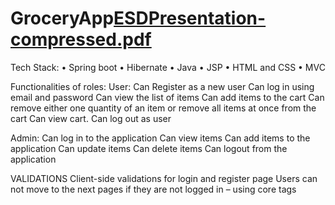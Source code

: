 # GroceryApp[ESDPresentation-compressed.pdf](https://github.com/NPriyaK/GroceryApp/files/10734659/ESDPresentation-compressed.pdf)

Tech Stack:
• Spring boot
• Hibernate
• Java
• JSP
• HTML and CSS
• MVC

Functionalities of roles:
User:
Can Register as a new user
Can log in using email and password
Can view the list of items
Can add items to the cart
Can remove either one quantity of an item or remove
all items at once from the cart
Can view cart.
Can log out as user

Admin:
Can log in to the application
Can view items
Can add items to the
application Can update items
Can delete items
Can logout from the
application

VALIDATIONS
Client-side validations for login and register
page
Users can not move to the next pages if they
are not logged in – using core tags
